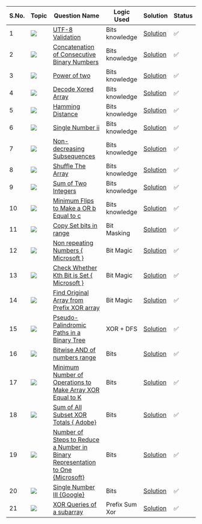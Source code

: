 S.No. | Topic | Question Name | Logic Used | Solution | Status |
------|---------------|------------|-------|------|------|
1 | ![](https://img.shields.io/badge/Bits-f0772b?style=for-the-badge&logo=array&logoColor=black) | [UTF-8 Validation](https://leetcode.com/problems/utf-8-validation/) | Bits knowledge | [Solution](https://github.com/himanshugupta09/LEETCODE_SOLUTIONS/blob/main/BIT%20MANIPULATION/UTF-8%20Validation.cpp) | ✅ |
2 | ![](https://img.shields.io/badge/Bits-f0772b?style=for-the-badge&logo=array&logoColor=black) | [Concatenation of Consecutive Binary Numbers](https://leetcode.com/problems/concatenation-of-consecutive-binary-numbers/) | Bits knowledge | [Solution](https://github.com/himanshugupta09/LEETCODE_SOLUTIONS/blob/main/BIT%20MANIPULATION/Concatenation%20of%20Consecutive%20Binary%20Numbers.cpp) | ✅ |
3 | ![](https://img.shields.io/badge/Bits-f0772b?style=for-the-badge&logo=array&logoColor=black) | [Power of two](https://leetcode.com/problems/power-of-two/) | Bits knowledge | [Solution](https://github.com/himanshugupta09/LEETCODE_SOLUTIONS/blob/main/BIT%20MANIPULATION/power-of-two.cpp) | ✅ |
4 | ![](https://img.shields.io/badge/Bits-f0772b?style=for-the-badge&logo=array&logoColor=black) | [Decode Xored Array](https://leetcode.com/problems/decode-xored-array/) | Bits knowledge | [Solution](https://github.com/himanshugupta09/LEETCODE_SOLUTIONS/blob/main/BIT%20MANIPULATION/decode-xored-array.cpp) | ✅ |
5 | ![](https://img.shields.io/badge/Bits-f0772b?style=for-the-badge&logo=array&logoColor=black) | [Hamming Distance](https://leetcode.com/problems/hamming-distance/) | Bits knowledge | [Solution](https://github.com/himanshugupta09/LEETCODE_SOLUTIONS/blob/main/BIT%20MANIPULATION/hamming-distance.cpp) | ✅ |
6 | ![](https://img.shields.io/badge/Bits-f0772b?style=for-the-badge&logo=array&logoColor=black) | [Single Number ii](https://leetcode.com/problems/single-number-ii/) | Bits knowledge | [Solution](https://github.com/himanshugupta09/LEETCODE_SOLUTIONS/blob/main/BIT%20MANIPULATION/single-number-ii.cpp) | ✅ |
7 | ![](https://img.shields.io/badge/Bits-f0772b?style=for-the-badge&logo=array&logoColor=black) | [Non-decreasing Subsequences](https://leetcode.com/problems/non-decreasing-subsequences/) | Bits knowledge | [Solution](https://github.com/himanshugupta09/LEETCODE_SOLUTIONS/blob/main/BIT%20MANIPULATION/non-decreasing-subsequences.cpp) | ✅ |
8 | ![](https://img.shields.io/badge/Bits-f0772b?style=for-the-badge&logo=array&logoColor=black) | [Shuffle The Array](https://leetcode.com/problems/shuffle-the-array/) | Bits knowledge | [Solution](https://github.com/himanshugupta09/LEETCODE_SOLUTIONS/blob/main/BIT%20MANIPULATION/shuffle-the-array.cpp) | ✅ |
9 | ![](https://img.shields.io/badge/Bits-f0772b?style=for-the-badge&logo=array&logoColor=black) | [Sum of Two Integers](https://leetcode.com/problems/sum-of-two-integers/) | Bits knowledge | [Solution](https://github.com/himanshugupta09/LEETCODE_SOLUTIONS/blob/main/BIT%20MANIPULATION/sum-of-two-integers.cpp) | ✅ |
10 | ![](https://img.shields.io/badge/Bits-f0772b?style=for-the-badge&logo=array&logoColor=black) | [Minimum Flips to Make a OR b Equal to c](https://leetcode.com/problems/minimum-flips-to-make-a-or-b-equal-to-c/) | Bits knowledge | [Solution](https://github.com/himanshugupta09/LEETCODE_SOLUTIONS/blob/main/BIT%20MANIPULATION/minimum-flips-to-make-a-or-b-equal-to-c.cpp) | ✅ |
11 | ![](https://img.shields.io/badge/Bits-f0772b?style=for-the-badge&logo=array&logoColor=black) | [Copy Set bits in range](https://practice.geeksforgeeks.org/problems/copy-set-bits-in-range0623/1) | Bit Masking | [Solution](https://github.com/himanshugupta09/LEETCODE_SOLUTIONS/blob/main/BIT%20MANIPULATION/copy-set-bits-in-range.cpp) | ✅ |
12 | ![](https://img.shields.io/badge/Bits-f0772b?style=for-the-badge&logo=array&logoColor=black) | [Non repeating Numbers { Microsoft }](https://practice.geeksforgeeks.org/problems/finding-the-numbers0215/1) | Bit Magic | [Solution](https://github.com/himanshugupta09/LEETCODE_SOLUTIONS/blob/main/BIT%20MANIPULATION/non-repeating-numbers.cpp) | ✅ |
13 | ![](https://img.shields.io/badge/Bits-f0772b?style=for-the-badge&logo=array&logoColor=black) | [Check Whether Kth Bit is Set { Microsoft }](https://learn.udacity.com/paid-courses/cd12988/lessons/ls12987/concepts/1cee71f5-4cc2-4fe7-b55b-4d20230ef48e) | Bit Magic | [Solution](https://github.com/himanshugupta09/LEETCODE_SOLUTIONS/blob/main/BIT%20MANIPULATION/check-whether-k-th-bit-is-set-or-not.cpp) | ✅ |
14 | ![](https://img.shields.io/badge/Bits-f0772b?style=for-the-badge&logo=array&logoColor=black) | [Find Original Array from Prefix XOR array](https://leetcode.com/problems/find-the-original-array-of-prefix-xor/) | Bit Magic | [Solution](https://github.com/himanshugupta09/LEETCODE_SOLUTIONS/blob/main/BIT%20MANIPULATION/find-the-original-array-of-prefix-xor-array.cpp) | ✅ |
15 | ![](https://img.shields.io/badge/Bits-f0772b?style=for-the-badge&logo=array&logoColor=black) | [Pseudo-Palindromic Paths in a Binary Tree](https://leetcode.com/problems/pseudo-palindromic-paths-in-a-binary-tree/) | XOR + DFS | [Solution](https://github.com/himanshugupta09/LEETCODE_SOLUTIONS/blob/main/BIT%20MANIPULATION/pseudo-palindromic-paths-in-a-binary-tree.py) | ✅ |
16 | ![](https://img.shields.io/badge/Bits-f0772b?style=for-the-badge&logo=array&logoColor=black) | [Bitwise AND of numbers range](https://leetcode.com/problems/bitwise-and-of-numbers-range/) | Bits | [Solution](https://github.com/himanshugupta09/LEETCODE_SOLUTIONS/blob/main/BIT%20MANIPULATION/bitwise-and-of-numbers-range.py) | ✅ |
17 | ![](https://img.shields.io/badge/Bits-f0772b?style=for-the-badge&logo=array&logoColor=black) | [Minimum Number of Operations to Make Array XOR Equal to K](https://leetcode.com/problems/minimum-number-of-operations-to-make-array-xor-equal-to-k/) | Bits | [Solution](https://github.com/himanshugupta09/LEETCODE_SOLUTIONS/blob/main/BIT%20MANIPULATION/minimum-number-of-operations-to-make-array-xor-equal-to-k.cpp) | ✅ |
18 | ![](https://img.shields.io/badge/Bits-f0772b?style=for-the-badge&logo=array&logoColor=black) | [Sum of All Subset XOR Totals { Adobe}](https://leetcode.com/problems/sum-of-all-subset-xor-totals/) | Bits | [Solution](https://github.com/himanshugupta09/LEETCODE_SOLUTIONS/blob/main/BIT%20MANIPULATION/sum-of-all-subset-xor-totals.cpp) | ✅ |
19 | ![](https://img.shields.io/badge/Bits-f0772b?style=for-the-badge&logo=array&logoColor=black) | [Number of Steps to Reduce a Number in Binary Representation to One {Microsoft}](https://leetcode.com/problems/number-of-steps-to-reduce-a-number-in-binary-representation-to-one/) | Bits | [Solution](https://github.com/himanshugupta09/LEETCODE_SOLUTIONS/blob/main/BIT%20MANIPULATION/number-of-steps-to-reduce-a-number-in-binary-representation-to-one.cpp) | ✅ |
20 | ![](https://img.shields.io/badge/Bits-f0772b?style=for-the-badge&logo=array&logoColor=black) | [Single Number III {Google}](https://leetcode.com/problems/single-number-iii/) | Bits | [Solution](https://github.com/himanshugupta09/LEETCODE_SOLUTIONS/blob/main/BIT%20MANIPULATION/single-number-iii.cpp) | ✅ |
21 | ![](https://img.shields.io/badge/Bits-f0772b?style=for-the-badge&logo=array&logoColor=black) | [XOR Queries of a subarray](https://leetcode.com/problems/xor-queries-of-a-subarray/) | Prefix Sum Xor | [Solution](https://github.com/himanshugupta09/LEETCODE_SOLUTIONS/blob/main/BIT%20MANIPULATION/xor-queries-of-a-subarray.cpp) | ✅ |











